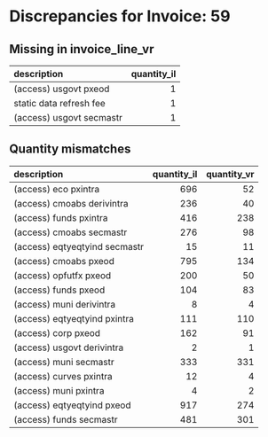 # Discrepancies for Invoice: 59

## Missing in invoice_line_vr

| description              |   quantity_il |
|:-------------------------|--------------:|
| (access) usgovt pxeod    |             1 |
| static data refresh fee  |             1 |
| (access) usgovt secmastr |             1 |

## Quantity mismatches

| description                   |   quantity_il |   quantity_vr |
|:------------------------------|--------------:|--------------:|
| (access) eco pxintra          |           696 |            52 |
| (access) cmoabs derivintra    |           236 |            40 |
| (access) funds pxintra        |           416 |           238 |
| (access) cmoabs secmastr      |           276 |            98 |
| (access) eqtyeqtyind secmastr |            15 |            11 |
| (access) cmoabs pxeod         |           795 |           134 |
| (access) opfutfx pxeod        |           200 |            50 |
| (access) funds pxeod          |           104 |            83 |
| (access) muni derivintra      |             8 |             4 |
| (access) eqtyeqtyind pxintra  |           111 |           110 |
| (access) corp pxeod           |           162 |            91 |
| (access) usgovt derivintra    |             2 |             1 |
| (access) muni secmastr        |           333 |           331 |
| (access) curves pxintra       |            12 |             4 |
| (access) muni pxintra         |             4 |             2 |
| (access) eqtyeqtyind pxeod    |           917 |           274 |
| (access) funds secmastr       |           481 |           301 |
